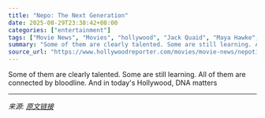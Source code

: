 ```yaml
---
title: "Nepo: The Next Generation"
date: 2025-08-29T23:38:42+08:00
categories: ["entertainment"]
tags: ["Movie News", "Movies", "hollywood", "Jack Quaid", "Maya Hawke", "nepo babies"]
summary: "Some of them are clearly talented. Some are still learning. All of them are connected by bloodline. And in today's Hollywood, DNA matters"
source_url: "https://www.hollywoodreporter.com/movies/movie-news/nepotism-next-generation-hollywood-1236357206/"
---
```


Some of them are clearly talented. Some are still learning. All of them are connected by bloodline. And in today's Hollywood, DNA matters

---

*来源: [原文链接](https://www.hollywoodreporter.com/movies/movie-news/nepotism-next-generation-hollywood-1236357206/)*
